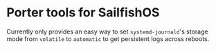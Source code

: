 # Porter tools for SailfishOS

Currently only provides an easy way to set `systemd-journald`'s storage mode
from `volatile` to `automatic` to get persistent logs across reboots.
